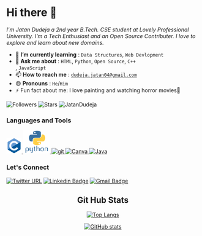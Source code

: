  # Hi there 🤗 


<p><i> I'm Jatan Dudeja a 2nd year B.Tech. CSE student at Lovely Professional University. I'm a Tech Enthusiast and an Open Source Contributer. I love to explore and learn about new domains.</i></p>

<ul>
<li> 🌱 <b>I’m currently learning</b> : <code>Data Structures</code>, <code>Web Devlopment</code></li>
<li> 💬 <b>Ask me about</b> : <code>HTML</code>, <code>Python</code>, <code>Open Source</code>, <code>C++</code></li>, <code>JavaScript</code></li>
<li> 📫 <b>How to reach me</b> : <code><a href="mailto:dudeja.jatan040@gmail.com">dudeja.jatan04@gmail.com</a></code></li>
<li> 😄 <b>Pronouns</b> : <code>He</code>/<code>Him</code></li>
<li> ⚡ Fun fact about me: I love painting and watching horror movies👻</li></ul>

![Followers](https://img.shields.io/github/followers/JatanDudeja?style=plastic&color=white=FOLLOWERS)
![Stars](https://img.shields.io/github/stars/JatanDudeja?affiliations=OWNER&style=social)
<img src="https://komarev.com/ghpvc/?username=JatanDudeja" alt="JatanDudeja" /> 

<h3>Languages and Tools</h3>
<p align="left"><a href="https://www.cprogramming.com/" target="_blank"> <img src="https://raw.githubusercontent.com/devicons/devicon/master/icons/c/c-original.svg" alt="c" width="40" height="40"/> </a><a href="https://www.w3schools.com/python/" target="_blank"> <img src="https://raw.githubusercontent.com/devicons/devicon/master/icons/python/python-original-wordmark.svg" alt="Python" width="70" height="60"/> </a> <a href="https://git-scm.com/" target="_blank"> <img src="https://www.vectorlogo.zone/logos/git-scm/git-scm-icon.svg" alt="git" width="40" height="40"/></a><a href="https://www.canva.com/" target="_blank"> <img src="https://www.vectorlogo.zone/logos/canva/canva-icon.svg" alt="Canva" width="40" height="40"/> </a><a href="https://www.w3schools.com/java/java_intro.asp" target="_blank"> <img src="https://www.vectorlogo.zone/logos/java/java-horizontal.svg" alt="Java" width="70" height="50"/> </a></p>

<h3>Let's Connect</h3>


[![Twitter URL](https://img.shields.io/twitter/url?style=social&url=https://twitter.com/JatanDudeja)](https://twitter.com/JatanDudeja) 
[![Linkedin Badge](https://img.shields.io/badge/-JatanDudeja-blue?style=flat-square&logo=Linkedin&logoColor=white&link=https://www.linkedin.com/in/jatan-dudeja-99a91b1b6/)](https://www.linkedin.com/in/jatan-dudeja-99a91b1b6/)
[![Gmail Badge](https://img.shields.io/badge/-dudeja.jatan04@gmail.com-c14438?style=flat-square&logo=Gmail&logoColor=white&link=mailto:dudeja.jatan04@gmail.com)](mailto:dudeja.jatan04@gmail.com)


<center>
<h2 align="center">Git Hub Stats</h2>
<p align="center">

[![Top Langs](https://github-readme-stats.vercel.app/api/top-langs/?username=JatanDudeja&layout=compact&show_icons=true&theme=radical)](https://github.com/JatanDudeja/github-readme-stats)

</p>

[![GitHub stats](https://github-readme-stats.vercel.app/api?username=JatanDudeja&show_icons=true&theme=radical)](https://github.com/JatanDudeja9/github-readme-stats)
